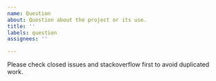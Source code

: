 ```yaml
---
name: Question
about: Question about the project or its use.
title: ''
labels: question
assignees: ''

---
```


Please check closed issues and stackoverflow first to avoid duplicated work.

